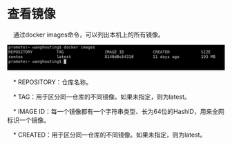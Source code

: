<h1>查看镜像</h1>
<p>&emsp;通过docker images命令，可以列出本机上的所有镜像。</p>
<img src="./assets/23.png" />

<p>&emsp;* REPOSITORY：仓库名称。</p>
<p>&emsp;* TAG：用于区分同一仓库的不同镜像。如果未指定，则为latest。</p>
<p>&emsp;* IMAGE ID：每一个镜像都有一个字符串类型、长为64位的HashID，用来全网标识一个镜像。</p>
<p>&emsp;* CREATED：用于区分同一仓库的不同镜像。如果未指定，则为latest。</p>






